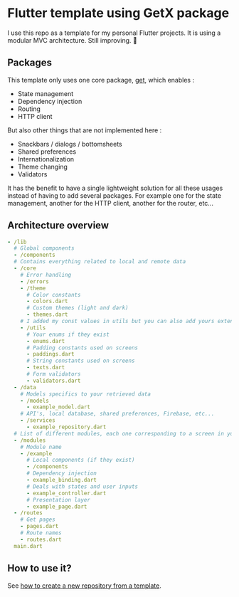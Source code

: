 # Flutter template using GetX package

I use this repo as a template for my personal Flutter projects. It is using a modular MVC architecture. Still improving. 🫡

## Packages

This template only uses one core package, [get](https://pub.dev/packages/get), which enables :
- State management
- Dependency injection
- Routing
- HTTP client

But also other things that are not implemented here :
- Snackbars / dialogs / bottomsheets
- Shared preferences
- Internationalization
- Theme changing
- Validators

It has the benefit to have a single lightweight solution for all these usages instead of having to add several packages. For example one for the state management, another for the HTTP client, another for the router, etc... 

## Architecture overview

```yaml
- /lib
  # Global components
  - /components
  # Contains everything related to local and remote data
  - /core
    # Error handling
    - /errors
    - /theme
      # Color constants 
      - colors.dart
      # Custom themes (light and dark)
      - themes.dart
    # I added my const values in utils but you can also add yours extensions and helper functions / classes
    - /utils
      # Your enums if they exist
      - enums.dart
      # Padding constants used on screens
      - paddings.dart
      # String constants used on screens
      - texts.dart
      # Form validators
      - validators.dart  
  - /data
    # Models specifics to your retrieved data
    - /models
      - example_model.dart
    # API's, local database, shared preferences, Firebase, etc...
    - /services
      - example_repository.dart
  # List of different modules, each one corresponding to a screen in your app
  - /modules
    # Module name
    - /example
      # Local components (if they exist)
      - /components
      # Dependency injection
      - example_binding.dart
      # Deals with states and user inputs
      - example_controller.dart
      # Presentation layer
      - example_page.dart
  - /routes
    # Get pages 
    - pages.dart
    # Route names
    - routes.dart
  main.dart
```

## How to use it?
See [how to create a new repository from a template](https://docs.github.com/en/repositories/creating-and-managing-repositories/creating-a-repository-from-a-template).
